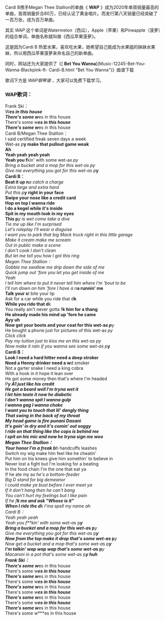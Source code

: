 

Cardi B携手Megan Thee Stallion的单曲《 **WAP**
》成为2020年单周销量最高的单曲，首周销量折合80万，已经认证了黄金唱片。而发行第八天销量已经突破了一百万张，成为百万单曲。

其实 _WAP_ 这个单词是Watermelon（西瓜），Apple（苹果）和Pineapple（菠萝）的组合单词，单曲名称就叫做《西瓜苹果菠萝》。

这是因为Cardi B 热爱水果，喜欢吃水果，她希望自己能成为水果姐的妹妹水果妹，所以用西瓜苹果菠萝来命名自己的新单曲。

同时，网站还为大家提供了《[ **Bet You Wanna**](Music-12245-Bet-You-Wanna-Blackpink-ft-
Cardi-B.html "Bet You Wanna")》曲谱下载

歌词下方是 _WAP钢琴谱_ ，大家可以免费下载学习。

### WAP歌词：

Frank Ski：  
W***es in this house  
There's some w***es in this house  
There's some w***es in this house  
There's some w***es in this house  
Cardi B/Megan Thee Stallion：  
I said certified freak seven days a week  
Wet-a*s p***y make that pullout game weak  
Ah  
Yeah yeah yeah yeah  
Yeah you f**kin' with some wet-a*s p***y  
Bring a bucket and a mop for this wet-a*s p***y  
Give me everything you got for this wet-a*s p***y  
Cardi B：  
Beat it up n***a catch a charge  
Extra large and extra hard  
Put this p***y right in your face  
Swipe your nose like a credit card  
Hop on top I wanna ride  
I do a kegel while it's inside  
Spit in my mouth look in my eyes  
This p***y is wet come take a dive  
Tie me up like I'm surprised  
Let's roleplay I'll wear a disguise  
I want you to park that big Mack truck right in this little garage  
Make it cream make me scream  
Out in public make a scene  
I don't cook I don't clean  
But let me tell you how I got this ring  
Megan Thee Stallion：  
Gobble me swallow me drip down the side of me  
Quick jump out 'fore you let you get inside of me  
Yeah  
I tell him where to put it never tell him where I'm 'bout to be  
I'll run down on him 'fore I have a n***a runnin' me  
Talk your s**t bite your lip  
Ask for a car while you ride that d**k  
While you ride that d**k  
You really ain't never gotta f**k him for a thang  
He already made his mind up 'fore he came  
Ayy uh  
Now get your boots and your coat for this wet-a*s p***y  
He bought a phone just for pictures of this wet-a*s p***y  
Click click  
Pay my tuition just to kiss me on this wet-a*s p***y  
Now make it rain if you wanna see some wet-a*s p***y  
Cardi B：  
Look I need a hard hitter need a deep stroker  
Need a Henny drinker need a w**d smoker  
Not a garter snake I need a king cobra  
With a hook in it hope it lean over  
He got some money then that's where I'm headed  
P***y A1 just like his credit  
He got a beard well I'm tryna wet it  
I let him taste it now he diabetic  
I don't wanna spit I wanna gulp  
I wanna gag I wanna choke  
I want you to touch that lil' dangly thing  
That swing in the back of my throat  
My head game is fire punani Dasani  
It's goin' in dry and it's comin' out soggy  
I ride on that thing like the cops is behind me  
I spit on his mic and now he tryna sign me woo  
Megan Thee Stallion：  
Your honor I'm a freak b***h handcuffs leashes  
Switch my wig make him feel like he cheatin'  
Put him on his knees give him somethin' to believe in  
Never lost a fight but I'm looking for a beating  
In the food chain I'm the one that eat ya  
If he ate my a*s he's a bottom-feeder  
Big D stand for big demeanor  
I could make ya bust before I ever meet ya  
If it don't hang then he can't bang  
You can't hurt my feelings but I like pain  
If he f**k me and ask "Whose is it"  
When I ride the d**k I'ma spell my name ah  
Cardi B：  
Yeah yeah yeah  
Yeah you f**kin' with some wet-a*s p***y  
Bring a bucket and a mop for this wet-a*s p***y  
Give me everything you got for this wet-a*s p***y  
Now from the top make it drop that's some wet-a*s p***y  
Now get a bucket and a mop that's some wet-a*s p***y  
I'm talkin' wap wap wap that's some wet-a*s p***y  
Macaroni in a pot that's some wet-a*s p***y huh  
Frank Ski：  
There's some w***es in this house  
There's some w***es in this house  
There's some w***es in this house  
There's some w***es in this house  
There's some w***es in this house  
There's some w***es in this house  
There's some w***es in this house  
There's some w***es in this house  
There's some w***es in this house  
There's some w***es in this house

